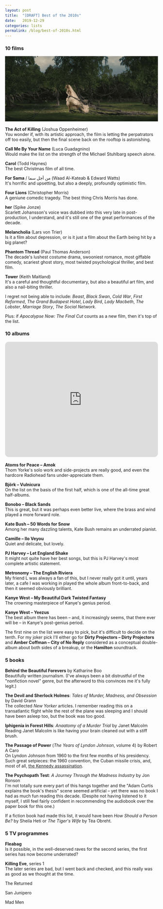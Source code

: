 ```yaml
---
layout: post
title:  "[DRAFT] Best of the 2010s"
date:   2019-12-29
categories: lists
permalink: /blog/best-of-2010s.html
---
```


### 10 films

![](../assets/img/2010s-melancholia.jpg)

**The Act of Killing** (Joshua Oppenheimer)  
You wonder if, with its artistic approach, the film is letting the perpatrators off too easily, but then the final scene back on the rooftop is astonishing.

**Call Me By Your Name** (Luca Guadagnino)  
Would make the list on the strength of the Michael Stuhlbarg speech alone.

**Carol** (Todd Haynes)  
The best Christmas film of all time.

**For Sama** / من أجل سما (Waad Al-Kateab & Edward Watts)  
It's horrific and upsetting, but also a deeply, profoundly optimistic film.

**Four Lions** (Christopher Morris)  
A geniune comedic tragedy. The best thing Chris Morris has done.

**her** (Spike Jonze)  
Scarlett Johansson's voice was dubbed into this very late in post-production, I understand, and it's still one of the great performances of the decade.

**Melancholia** (Lars von Trier)  
Is it a film about depression, or is it just a film about the Earth being hit by a big planet?

**Phantom Thread** (Paul Thomas Anderson)  
The decade's lushest costume drama, swooniest romance, most giffable comedy, scariest ghost story, most twisted psychological thriller, and best film.

**Tower** (Keith Maitland)  
It's a careful and thoughtful documentary, but also a beautiful art film, and also a nail-biting thriller.

I regret not being able to include: *Beast*, *Black Swan*, *Cold War*, *First Reformed*, *The Grand Budapest Hotel*, *Lady Bird*, *Lady Macbeth*, *The Lobster*, *Marriage Story*, *The Social Network*.

Plus: if *Apocalypse Now: The Final Cut* counts as a new film, then it's top of the list.

### 10 albums

<iframe style="border-radius:12px" src="https://open.spotify.com/embed/playlist/3Z00arn2YPz52obF76gYzS?utm_source=generator" width="100%" height="380" frameBorder="0" allowfullscreen="" allow="autoplay; clipboard-write; encrypted-media; fullscreen; picture-in-picture"></iframe>

**Atoms for Peace – Amok**  
Thom Yorke's solo work and side-projects are really good, and even the hardcore Radiohead fans under-appreciate them.

**Björk – Vulnicura**  
On the list on the basis of the first half, which is one of the all-time great half-albums.

**Bonobo – Black Sands**  
This is great, but it was perhaps even better live, where the brass and wind played a more forward role.

**Kate Bush – 50 Words for Snow**  
Among her many dazzling talents, Kate Bush remains an underrated pianist.

**Camille – Ilo Veyou**  
Quiet and delicate, but lovely.

**PJ Harvey – Let England Shake**  
It might not quite have her best songs, but this is PJ Harvey's most complete artistic statement.

**Metronomy – The English Riviera**  
My friend L was always a fan of this, but I never really got it until, years later, a cafe I was working in played the whole album front-to-back, and then it seemed obviously brilliant.

**Kanye West – My Beautiful Dark Twisted Fantasy**  
The crowning masterpiece of Kanye's genius period.

**Kanye West – Yeezus**  
The best album there has been – and, it increasingly seems, that there ever will be – in Kanye's post-genius period.

The first nine on the list were easy to pick, but it's difficult to decide on the tenth. For my joker pick I'll either go for **Dirty Projectors – Dirty Projectors** and **Amber Coffman – City of No Reply** considered as a conceptual double-album about both sides of a breakup, or the **Hamilton** soundtrack.

### 5 books

**Behind the Beautiful Forevers** by Katharine Boo  
Beautifully written journalism. (I've always been a bit distrustful of the "nonfiction novel" genre, but the afterword to this convinces me it's fully legit.)

**The Devil and Sherlock Holmes**: *Tales of Murder, Madness, and Obsession* by David Grann  
The collected *New Yorker* articles. I remember reading this on a transatlantic flight while the rest of the plane was sleeping and I should have been asleep too, but the book was too good.

**Iphigenia in Forest Hills**: *Anaatomy of a Murder Trial* by Janet Malcolm  
Reading Janet Malcolm is like having your brain cleaned out with a stiff brush.

**The Passage of Power** (*The Years of Lyndon Johnson*, volume 4) by Robert A Caro  
On Lyndon Johnson from 1960 to the first few months of his presidency. Such great setpieces: the 1960 convention, the Cuban missile crisis, and, most of all, [the Kennedy assassination](https://www.newyorker.com/magazine/2012/04/02/the-transition).

**The Psychopath Test**: *A Journey Through the Madness Industry* by Jon Ronson  
I'm not totally sure every part of this hangs together and the "Adam Curtis explains the book's thesis" scene seemed artificial – yet there was no book I had as much fun reading this decade. (Despite not having listened to it myself, I still feel fairly confident in recommending the audiobook over the paper book for this one.)

If a fiction book had made this list, it would have been *How Should a Person Be?* by Sheila Heti or *The Tiger's Wife* by Téa Obreht.

### 5 TV programmes

**Fleabag**  
Is it possible, in the well-deserved raves for the second series, the first series has now become underrated?

**Killing Eve**, series 1  
The later series are bad, but I went back and checked, and this really was as good as we thought at the time.

The Returned

San Junipero

Mad Men




